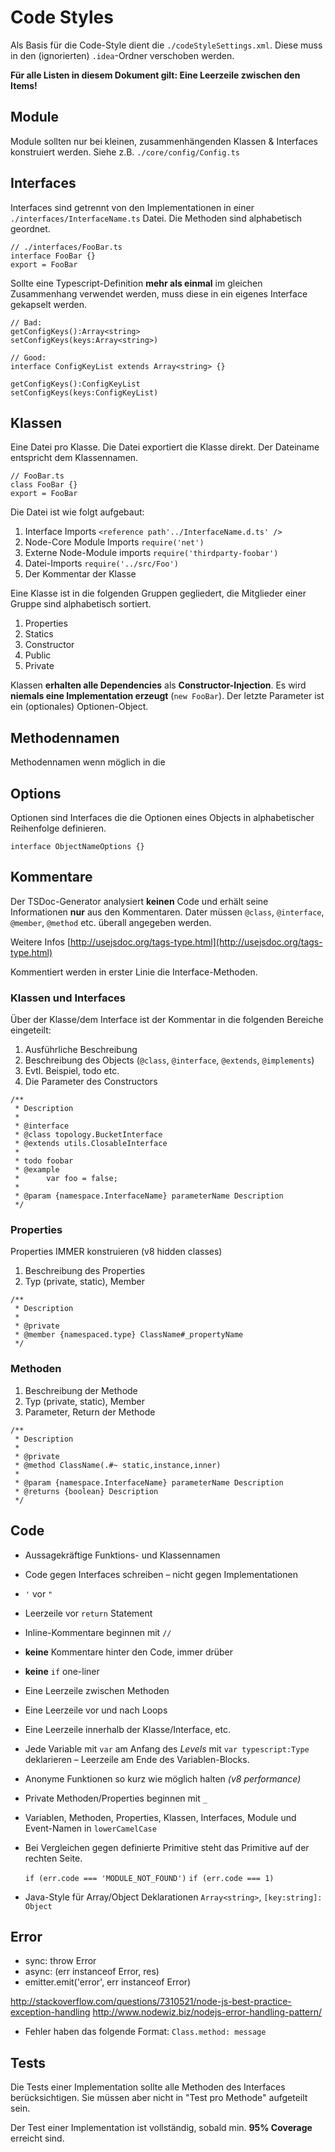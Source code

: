 # Code Styles

Als Basis für die Code-Style dient die  `./codeStyleSettings.xml`. Diese muss in den (ignorierten) `.idea`-Ordner verschoben werden.

__Für alle Listen in diesem Dokument gilt: Eine Leerzeile zwischen den Items!__

## Module

Module sollten nur bei kleinen, zusammenhängenden Klassen & Interfaces konstruiert werden. Siehe z.B. `./core/config/Config.ts`

## Interfaces

Interfaces sind getrennt von den Implementationen in einer `./interfaces/InterfaceName.ts` Datei.
Die Methoden sind alphabetisch geordnet.

```
// ./interfaces/FooBar.ts
interface FooBar {}
export = FooBar
```

Sollte eine Typescript-Definition __mehr als einmal__ im gleichen Zusammenhang verwendet werden, muss diese in ein eigenes Interface gekapselt werden.

```
// Bad:
getConfigKeys():Array<string>
setConfigKeys(keys:Array<string>)

// Good:
interface ConfigKeyList extends Array<string> {}

getConfigKeys():ConfigKeyList
setConfigKeys(keys:ConfigKeyList)

```

## Klassen

Eine Datei pro Klasse. Die Datei exportiert die Klasse direkt. Der Dateiname entspricht dem Klassennamen.

```
// FooBar.ts
class FooBar {}
export = FooBar
```

Die Datei ist wie folgt aufgebaut:

1. Interface Imports `<reference path'../InterfaceName.d.ts' />`
2. Node-Core Module Imports `require('net')`
2. Externe Node-Module imports `require('thirdparty-foobar')`
3. Datei-Imports `require('../src/Foo')`
4. Der Kommentar der Klasse

Eine Klasse ist in die folgenden Gruppen gegliedert, die Mitglieder einer Gruppe sind alphabetisch sortiert.

1. Properties
2. Statics
3. Constructor
4. Public
5. Private


Klassen __erhalten alle Dependencies__ als __Constructor-Injection__. Es wird __niemals eine Implementation erzeugt__ (`new FooBar`). Der letzte Parameter ist ein (optionales) Optionen-Object.

## Methodennamen

Methodennamen wenn möglich in die

## Options

Optionen sind Interfaces die die Optionen eines Objects in alphabetischer Reihenfolge definieren. 

`interface ObjectNameOptions {}`


## Kommentare

Der TSDoc-Generator analysiert __keinen__ Code und erhält seine Informationen __nur__ aus den Kommentaren.
Dater müssen `@class`, `@interface`, `@member`, `@method` etc. überall angegeben werden.

Weitere Infos [http://usejsdoc.org/tags-type.html](http://usejsdoc.org/tags-type.html)

Kommentiert werden in erster Linie die Interface-Methoden. 

### Klassen und Interfaces

Über der Klasse/dem Interface ist der Kommentar in die folgenden Bereiche eingeteilt:

1. Ausführliche Beschreibung
2. Beschreibung des Objects (`@class`, `@interface`, `@extends`, `@implements`)
3. Evtl. Beispiel, todo etc.
4. Die Parameter des Constructors

```
/**
 * Description
 *
 * @interface
 * @class topology.BucketInterface
 * @extends utils.ClosableInterface
 *
 * todo foobar
 * @example
 *		var foo = false;
 *
 * @param {namespace.InterfaceName} parameterName Description
 */
```

### Properties

Properties IMMER konstruieren (v8 hidden classes)

1. Beschreibung des Properties
2. Typ (private, static), Member

```
/**
 * Description
 *
 * @private
 * @member {namespaced.type} ClassName#_propertyName
 */
```

### Methoden

1. Beschreibung der Methode
2. Typ (private, static), Member
3. Parameter, Return der Methode

```
/**
 * Description
 *
 * @private
 * @method ClassName(.#~ static,instance,inner)
 *
 * @param {namespace.InterfaceName} parameterName Description
 * @returns {boolean} Description
 */
```

## Code

- Aussagekräftige Funktions- und Klassennamen
- Code gegen Interfaces schreiben – nicht gegen Implementationen
- `'` vor `"`
- Leerzeile vor `return` Statement
- Inline-Kommentare beginnen mit `// `
- __keine__ Kommentare hinter den Code, immer drüber
- __keine__ `if` one-liner
- Eine Leerzeile zwischen Methoden
- Eine Leerzeile vor und nach Loops
- Eine Leerzeile innerhalb der Klasse/Interface, etc.
- Jede Variable mit `var` am Anfang des _Levels_ mit `var typescript:Type` deklarieren – Leerzeile am Ende des Variablen-Blocks.
- Anonyme Funktionen so kurz wie möglich halten _(v8 performance)_
- Private Methoden/Properties beginnen mit `_`
- Variablen, Methoden, Properties, Klassen, Interfaces, Module und Event-Namen in `lowerCamelCase`
- Bei Vergleichen gegen definierte Primitive steht das Primitive auf der rechten Seite.

	`if (err.code === 'MODULE_NOT_FOUND')`
	`if (err.code === 1)`
- Java-Style für Array/Object Deklarationen `Array<string>`, `[key:string]: Object`

## Error

- sync: throw Error
- async: (err instanceof Error, res)
- emitter.emit('error', err instanceof Error)

http://stackoverflow.com/questions/7310521/node-js-best-practice-exception-handling
http://www.nodewiz.biz/nodejs-error-handling-pattern/

- Fehler haben das folgende Format: `Class.method: message`


## Tests

Die Tests einer Implementation sollte alle Methoden des Interfaces berücksichtigen. Sie müssen aber nicht in "Test pro Methode" aufgeteilt sein.

Der Test einer Implementation ist vollständig, sobald min. __95% Coverage__ erreicht sind.

